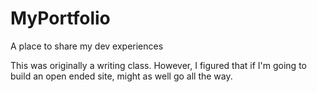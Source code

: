 # MyPortfolio
A place to share my dev experiences

This was originally a writing class. However, I figured that if I'm going to build an open ended site, might as well go all the way.
